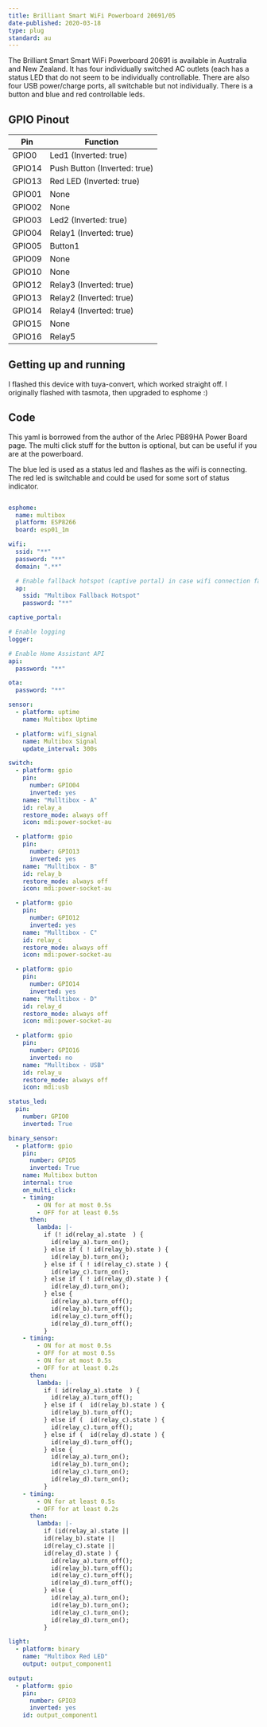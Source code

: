 ```yaml
---
title: Brilliant Smart WiFi Powerboard 20691/05
date-published: 2020-03-18
type: plug
standard: au
---
```

The Brilliant Smart Smart WiFi Powerboard 20691 is available in Australia and New Zealand. It has four individually switched AC outlets (each has a status LED that do not seem to be individually controllable. There are also four USB power/charge ports, all switchable but not individually. There is a button and blue and red controllable leds.

## GPIO Pinout

| Pin     | Function                           |
|---------|------------------------------------|
| GPIO0   | Led1 (Inverted: true)                      |
| GPIO14  | Push Button (Inverted: true)       |
| GPIO13  | Red LED (Inverted: true)           |
|GPIO01 |None|
|GPIO02| None|
|GPIO03| Led2 (Inverted: true)|
|GPIO04| Relay1 (Inverted: true)|
|GPIO05| Button1|
|GPIO09| None|
|GPIO10| None|
|GPIO12| Relay3 (Inverted: true)|
|GPIO13| Relay2 (Inverted: true)|
|GPIO14| Relay4 (Inverted: true)|
|GPIO15| None|
|GPIO16| Relay5|

## Getting up and running

I flashed this device with tuya-convert, which worked straight off. I originally flashed with tasmota, then upgraded to esphome :)

## Code

This yaml is borrowed from the author of the Arlec PB89HA Power Board page. The multi click stuff for the button is optional, but can be useful if you are at the powerboard.

The blue led is used as a status led and flashes as the wifi is connecting. The red led is switchable and could be used for some sort of status indicator.

```yaml

esphome:
  name: multibox
  platform: ESP8266
  board: esp01_1m

wifi:
  ssid: "**"
  password: "**"
  domain: ".**"

  # Enable fallback hotspot (captive portal) in case wifi connection fails
  ap:
    ssid: "Multibox Fallback Hotspot"
    password: "**"

captive_portal:

# Enable logging
logger:

# Enable Home Assistant API
api:
  password: "**"

ota:
  password: "**"

sensor:
  - platform: uptime
    name: Multibox Uptime

  - platform: wifi_signal
    name: Multibox Signal
    update_interval: 300s

switch:
  - platform: gpio
    pin:
      number: GPIO04
      inverted: yes
    name: "Mulltibox - A"
    id: relay_a
    restore_mode: always off
    icon: mdi:power-socket-au

  - platform: gpio
    pin:
      number: GPIO13
      inverted: yes
    name: "Mulltibox - B"
    id: relay_b
    restore_mode: always off
    icon: mdi:power-socket-au

  - platform: gpio
    pin:
      number: GPIO12
      inverted: yes
    name: "Mulltibox - C"
    id: relay_c
    restore_mode: always off
    icon: mdi:power-socket-au

  - platform: gpio
    pin:
      number: GPIO14
      inverted: yes
    name: "Mulltibox - D"
    id: relay_d
    restore_mode: always off
    icon: mdi:power-socket-au

  - platform: gpio
    pin:
      number: GPIO16
      inverted: no
    name: "Mulltibox - USB"
    id: relay_u
    restore_mode: always off
    icon: mdi:usb

status_led:
  pin:
    number: GPIO0
    inverted: True

binary_sensor:
  - platform: gpio
    pin:
      number: GPIO5
      inverted: True
    name: Multibox button
    internal: true
    on_multi_click:
    - timing:
        - ON for at most 0.5s
        - OFF for at least 0.5s
      then:
        lambda: |-
          if (! id(relay_a).state  ) {
            id(relay_a).turn_on();
          } else if ( ! id(relay_b).state ) {
            id(relay_b).turn_on();
          } else if ( ! id(relay_c).state ) {
            id(relay_c).turn_on();
          } else if ( ! id(relay_d).state ) {
            id(relay_d).turn_on();
          } else {
            id(relay_a).turn_off();
            id(relay_b).turn_off();
            id(relay_c).turn_off();
            id(relay_d).turn_off();
          }
    - timing:
        - ON for at most 0.5s
        - OFF for at most 0.5s
        - ON for at most 0.5s
        - OFF for at least 0.2s
      then:
        lambda: |-
          if ( id(relay_a).state  ) {
            id(relay_a).turn_off();
          } else if (  id(relay_b).state ) {
            id(relay_b).turn_off();
          } else if (  id(relay_c).state ) {
            id(relay_c).turn_off();
          } else if (  id(relay_d).state ) {
            id(relay_d).turn_off();
          } else {
            id(relay_a).turn_on();
            id(relay_b).turn_on();
            id(relay_c).turn_on();
            id(relay_d).turn_on();
          }
    - timing:
        - ON for at least 0.5s
        - OFF for at least 0.2s
      then:
        lambda: |-
          if (id(relay_a).state ||
          id(relay_b).state ||
          id(relay_c).state ||
          id(relay_d).state ) {
            id(relay_a).turn_off();
            id(relay_b).turn_off();
            id(relay_c).turn_off();
            id(relay_d).turn_off();
          } else {
            id(relay_a).turn_on();
            id(relay_b).turn_on();
            id(relay_c).turn_on();
            id(relay_d).turn_on();
          }

light:
  - platform: binary
    name: "Multibox Red LED"
    output: output_component1

output:
  - platform: gpio
    pin:
      number: GPIO3
      inverted: yes
    id: output_component1
```
